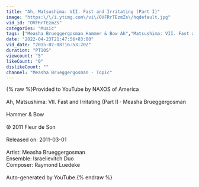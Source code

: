```yaml
---
title: "Ah, Matsushima: VII. Fast and Irritating (Part I)"
image: "https:\/\/i.ytimg.com\/vi\/OVFRrTEzmZs\/hqdefault.jpg"
vid_id: "OVFRrTEzmZs"
categories: "Music"
tags: ["Measha Brueggergosman Hammer & Bow Ah","Matsushima: VII. Fast and Irritating (Part I)"]
date: "2022-04-23T21:47:56+03:00"
vid_date: "2015-02-08T16:53:20Z"
duration: "PT10S"
viewcount: "5"
likeCount: "0"
dislikeCount: ""
channel: "Measha Brueggergosman - Topic"
---
```

{% raw %}Provided to YouTube by NAXOS of America<br /><br />Ah, Matsushima: VII. Fast and Irritating (Part I) · Measha Brueggergosman<br /><br />Hammer &amp; Bow<br /><br />℗ 2011 Fleur de Son<br /><br />Released on: 2011-03-01<br /><br />Artist: Measha Brueggergosman<br />Ensemble: Israelievitch Duo<br />Composer: Raymond Luedeke<br /><br />Auto-generated by YouTube.{% endraw %}
